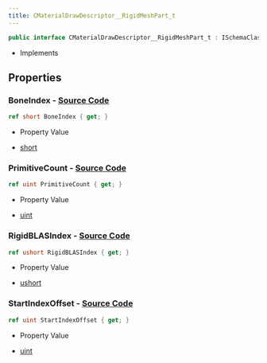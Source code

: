 ```yaml
---
title: CMaterialDrawDescriptor__RigidMeshPart_t
---
```


```csharp
public interface CMaterialDrawDescriptor__RigidMeshPart_t : ISchemaClass<CMaterialDrawDescriptor__RigidMeshPart_t>, ISchemaField, ISchemaClass, INativeHandle
```

- Implements

## Properties

### **BoneIndex** - [Source Code](https://github.com/swiftly-solution/swiftlys2/blob/main/managed/src/SwiftlyS2.Generated/Schemas/Interfaces/CMaterialDrawDescriptor__RigidMeshPart_t.cs#L18)

```csharp
ref short BoneIndex { get; }
```

- Property Value

- [short](https://learn.microsoft.com/dotnet/api/system.int16)

### **PrimitiveCount** - [Source Code](https://github.com/swiftly-solution/swiftlys2/blob/main/managed/src/SwiftlyS2.Generated/Schemas/Interfaces/CMaterialDrawDescriptor__RigidMeshPart_t.cs#L22)

```csharp
ref uint PrimitiveCount { get; }
```

- Property Value

- [uint](https://learn.microsoft.com/dotnet/api/system.uint32)

### **RigidBLASIndex** - [Source Code](https://github.com/swiftly-solution/swiftlys2/blob/main/managed/src/SwiftlyS2.Generated/Schemas/Interfaces/CMaterialDrawDescriptor__RigidMeshPart_t.cs#L16)

```csharp
ref ushort RigidBLASIndex { get; }
```

- Property Value

- [ushort](https://learn.microsoft.com/dotnet/api/system.uint16)

### **StartIndexOffset** - [Source Code](https://github.com/swiftly-solution/swiftlys2/blob/main/managed/src/SwiftlyS2.Generated/Schemas/Interfaces/CMaterialDrawDescriptor__RigidMeshPart_t.cs#L20)

```csharp
ref uint StartIndexOffset { get; }
```

- Property Value

- [uint](https://learn.microsoft.com/dotnet/api/system.uint32)

